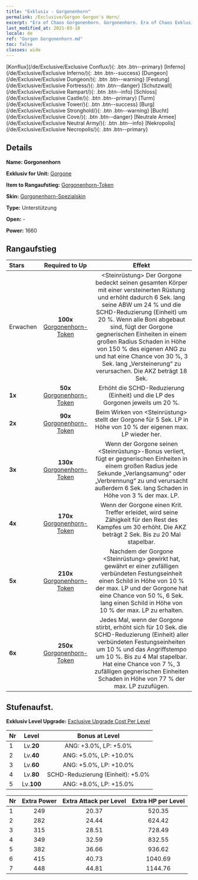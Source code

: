 ```yaml
---
title: "Exklusiv - Gorgonenhorn"
permalink: /Exclusive/Gorgon Gorgon's Horn/
excerpt: "Era of Chaos Gorgonenhorn. Gorgonenhorn. Era of Chaos Exklusiv Gorgonenhorn. Gorgone Exklusiv."
last_modified_at: 2021-03-18
locale: de
ref: "Gorgon Gorgonenhorn.md"
toc: false
classes: wide
---
```

 [Konflux](/de/Exclusive/Exclusive Conflux/){: .btn .btn--primary} [Inferno](/de/Exclusive/Exclusive Inferno/){: .btn .btn--success} [Dungeon](/de/Exclusive/Exclusive Dungeon/){: .btn .btn--warning} [Festung](/de/Exclusive/Exclusive Fortress/){: .btn .btn--danger} [Schutzwall](/de/Exclusive/Exclusive Rampart/){: .btn .btn--info} [Schloss](/de/Exclusive/Exclusive Castle/){: .btn .btn--primary} [Turm](/de/Exclusive/Exclusive Tower/){: .btn .btn--success} [Burg](/de/Exclusive/Exclusive Stronghold/){: .btn .btn--warning} [Bucht](/de/Exclusive/Exclusive Cove/){: .btn .btn--danger} [Neutrale Armee](/de/Exclusive/Exclusive Neutral Army/){: .btn .btn--info} [Nekropolis](/de/Exclusive/Exclusive Necropolis/){: .btn .btn--primary} 

## Details
 **Name: Gorgonenhorn** 

 **Exklusiv for Unit:** [Gorgone](/de/units/Gorgon/) 

 **Item to Rangaufstieg:** [Gorgonenhorn-Token](/de/Items/con_995/)

 **Skin:** [Gorgonenhorn-Spezialskin](/de/Items/con_663/)

 **Type:** Unterstützung

 **Open:** -

 **Power:** 1660

## Rangaufstieg

  |     Stars    |  Required to Up | Effekt |
  |:-------------|:---------------:|:---------------:|
  |  Erwachen  | **100x** [Gorgonenhorn-Token](/de/Items/con_995/) | <Steinrüstung> Der Gorgone bedeckt seinen gesamten Körper mit einer versteinerten Rüstung und erhöht dadurch 6 Sek. lang seine ABW um 24 % und die SCHD-Reduzierung (Einheit) um 20 %. Wenn alle Boni abgebaut sind, fügt der Gorgone gegnerischen Einheiten in einem großen Radius Schaden in Höhe von 150 % des eigenen ANG zu und hat eine Chance von 30 %, 3 Sek. lang „Versteinerung“ zu verursachen. Die AKZ beträgt 18 Sek. |
  | **1x** <i class="fas fa-star"/> | **50x** [Gorgonenhorn-Token](/de/Items/con_995/) | Erhöht die SCHD-Reduzierung (Einheit) und die LP des Gorgonen jeweils um 20 %. |
  | **2x** <i class="fas fa-star"/> | **90x** [Gorgonenhorn-Token](/de/Items/con_995/) | Beim Wirken von <Steinrüstung> stellt der Gorgone für 5 Sek. LP in Höhe von 10 % der eigenen max. LP wieder her. |
  | **3x** <i class="fas fa-star"/> | **130x** [Gorgonenhorn-Token](/de/Items/con_995/) | <Tektonische Spaltung> Wenn der Gorgone seinen <Steinrüstung>-Bonus verliert, fügt er gegnerischen Einheiten in einem großen Radius jede Sekunde „Verlangsamung“ oder „Verbrennung“ zu und verursacht außerdem 6 Sek. lang Schaden in Höhe von 3 % der max. LP. |
  | **4x** <i class="fas fa-star"/> | **170x** [Gorgonenhorn-Token](/de/Items/con_995/) | Wenn der Gorgone einen Krit. Treffer erleidet, wird seine Zähigkeit für den Rest des Kampfes um 30 erhöht. Die AKZ beträgt 2 Sek. Bis zu 20 Mal stapelbar. |
  | **5x** <i class="fas fa-star"/> | **210x** [Gorgonenhorn-Token](/de/Items/con_995/) | Nachdem der Gorgone <Steinrüstung> gewirkt hat, gewährt er einer zufälligen verbündeten Festungseinheit einen Schild in Höhe von 10 % der max. LP und der Gorgone hat eine Chance von 50 %, 6 Sek. lang einen Schild in Höhe von 10 % der max. LP zu erhalten. |
  | **6x** <i class="fas fa-star"/> | **250x** [Gorgonenhorn-Token](/de/Items/con_995/) | Jedes Mal, wenn der Gorgone stirbt, erhöht sich für 10 Sek. die SCHD-Reduzierung (Einheit) aller verbündeten Festungseinheiten um 10 % und das Angriffstempo um 10 %. Bis zu 4 Mal stapelbar. Hat eine Chance von 7 %, 3 zufälligen gegnerischen Einheiten Schaden in Höhe von 77 % der max. LP zuzufügen. |


## Stufenaufst.
 **Exklusiv Level Upgrade:** [Exclusive Upgrade Cost Per Level](/Exclusive/ExclusiveUpgradeCostPerLevel/)

  |  Nr  |   Level  | Bonus at Level |
  |:-----|:--------:|:--------------:|
  | 1 | Lv.**20** | ANG: +3.0%, LP: +5.0% |
  | 2 | Lv.**40** | ANG: +5.0%, LP: +10.0% |
  | 3 | Lv.**60** | ANG: +5.0%, LP: +10.0% |
  | 4 | Lv.**80** | SCHD-Reduzierung (Einheit): +5.0% |
  | 5 | Lv.**100** | ANG: +8.0%, LP: +15.0% |


  |  Nr  |  Extra Power | Extra Attack per Level | Extra HP per Level |
  |:-----|:--------:|:--------:|:--------:|
  | 1 | 249 | 20.37 | 520.35 |
  | 2 | 282 | 24.44 | 624.42 |
  | 3 | 315 | 28.51 | 728.49 |
  | 4 | 349 | 32.59 | 832.55 |
  | 5 | 382 | 36.66 | 936.62 |
  | 6 | 415 | 40.73 | 1040.69 |
  | 7 | 448 | 44.81 | 1144.76 |


